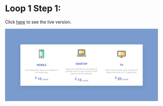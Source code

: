 # Loop 1 Step 1: 

Click [here](https://angelicaf13.github.io/frontloops-challenges/markups-challenges/loop1-step1/index.html) to see the live version.

![Loop 1 Step 1 Preview Image](https://github.com/angelicaf13/frontloops-challenges/blob/master/markups-challenges/loop1-step1/img/preview-loop1-step1.jpeg)

